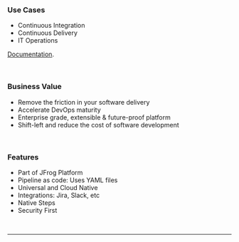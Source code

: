 <!-- ### Why Pipelines-->

### Use Cases 

- Continuous Integration
- Continuous Delivery
- IT Operations

[Documentation](https://www.jfrog.com/confluence/display/JFROG/Pipelines+Use+Cases).

<br/>

### Business Value

- Remove the friction in your software delivery
- Accelerate DevOps maturity 
- Enterprise grade, extensible & future-proof platform
- Shift-left and reduce the cost of software development

<br/>

### Features

- Part of JFrog Platform
- Pipeline as code: Uses YAML files
- Universal and Cloud Native
- Integrations: Jira, Slack, etc
- Native Steps
- Security First

<br/>

---